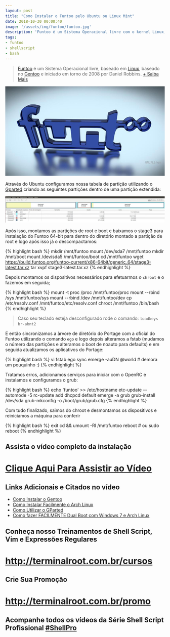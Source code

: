 ```yaml
---
layout: post
title: "Como Instalar o Funtoo pelo Ubuntu ou Linux Mint"
date: 2018-10-30 00:00:40
image: '/assets/img/funtoo/funtoo.jpg'
description: 'Funtoo é um Sistema Operacional livre com o kernel Linux, baseado no Gentoo.'
tags:
- funtoo
- shellscript
- bash
---
```


> [Funtoo](https://www.funtoo.org/) é um Sistema Operacional livre, baseado em [Linux](https://cse.google.com/cse?q=linux&cx=004473188612396442360:qs2ekmnkweq), baseado no [Gentoo](https://cse.google.com/cse?q=gentoo&cx=004473188612396442360:qs2ekmnkweq) e iniciado em torno de 2008 por Daniel Robbins. [+ Saiba Mais](https://pt.wikipedia.org/wiki/Funtoo)

![Como Instalar o Funtoo pelo Ubuntu ou Linux Mint](/assets/img/funtoo/funtoo.jpg "Como Instalar o Funtoo pelo Ubuntu ou Linux Mint")

Através do Ubuntu configuramos nossa tabela de partição utilizando o [Gparted](http://terminalroot.com.br/2017/09/como-utilizar-o-gparted.html) criando as seguintes partições dentro de uma partição extendida:

![Tabela Dual Boot Gparted](/assets/img/funtoo/tabela-dualboot-gparted.jpg "Tabela Dual Boot Gparted")

Após isso, montamos as partições de root e boot e baixamos o stage3 para instalação do Funtoo 64-bit para dentro do diretório montado a partição de root e logo após isso já o descompactamos:

{% highlight bash %}
mkdir /mnt/funtoo
mount /dev/sda7 /mnt/funtoo
mkdir /mnt/boot
mount /dev/sda5 /mnt/funtoo/boot
cd /mnt/funtoo
wget https://build.funtoo.org/funtoo-current/x86-64bit/generic_64/stage3-latest.tar.xz
tar xvpf stage3-latest.tar.xz
{% endhighlight %}

Depois montamos os dispositivos necessários para efetuarmos o `chroot` e o fazemos em seguida;

{% highlight bash %}
mount -t proc /proc /mnt/funtoo/proc
mount --rbind /sys /mnt/funtoo/sys
mount --rbind /dev /mnt/funtoo/dev
cp /etc/resolv.conf /mnt/funtoo/etc/resolv.conf
chroot /mnt/funtoo /bin/bash
{% endhighlight %}

> Caso seu teclado esteja desconfigurado rode o comando: `loadkeys br-abnt2`

E então sincronizamos a àrvore de diretório do Portage com a oficial do Funtoo utilizando o comando `ego` e logo depois alteramos a fstab (mudamos o número das partições e alteramos o boot de noauto para defaults) e em seguida atualizamos os aplicativos do Portage:

{% highlight bash %}
vi fstab
ego sync
emerge -auDN @world # demora um pouquinho :)
{% endhighlight %}

Tratamos erros, adicionamos serviços para iniciar com o OpenRC e instalamos e configuramos o grub:

{% highlight bash %}
echo 'funtoo' >> /etc/hostname
etc-update --automode -5
rc-update add dhcpcd default
emerge -a grub
grub-install /dev/sda
grub-mkconfig -o /boot/grub/grub.cfg
{% endhighlight %}

Com tudo finalizado, saimos do chroot e desmontamos os dispositivos e reiniciamos a máquina para conferir

{% highlight bash %}
exit
cd && umount -Rl /mnt/funtoo
reboot # ou sudo reboot
{% endhighlight %}

## Assista o vídeo completo da instalação
# [Clique Aqui Para Assistir ao Vídeo](https://youtu.be/DPcFPj8snwM)

## Links Adicionais e Citados no vídeo

+ [Como Instalar o Gentoo](http://terminalroot.com.br/2017/05/como-instalar-o-gentoo.html)
+ [Como Instalar Facilmente o Arch Linux](http://terminalroot.com.br/2018/07/como-instalar-facilmente-o-arch-linux.html)
+ [Como Utilizar o GParted](http://terminalroot.com.br/2017/09/como-utilizar-o-gparted.html)
+ [Como fazer FACILMENTE Dual Boot com Windows 7 e Arch Linux](http://terminalroot.com.br/2018/08/como-fazer-facilmente-dual-boot-com-windows-7-e-arch-linux.html)

## Conheça nosso Treinamentos de Shell Script, Vim e Expressões Regulares
# <http://terminalroot.com.br/cursos>

## Crie Sua Promoção
# <http://terminalroot.com.br/promo>

## Acompanhe todos os vídeos da **Série Shell Script Profissional** [#ShellPro](http://bit.ly/shell-pro-root)

<script async src="https://pagead2.googlesyndication.com/pagead/js/adsbygoogle.js"></script>

<!-- Informat -->
<ins class="adsbygoogle"
 style="display:block"
 data-ad-client="ca-pub-2838251107855362"
 data-ad-slot="2327980059"
 data-ad-format="auto"
 data-full-width-responsive="true"></ins>

<script>
(adsbygoogle = window.adsbygoogle || []).push({});
</script>

